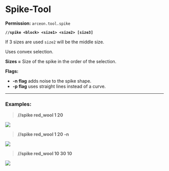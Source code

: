 # Spike-Tool

**Permission:** `arceon.tool.spike`

**`//spike <block> <size1> <size2> [size3]`**

If 3 sizes are used `size2` will be the middle size.

Uses convex selection.

**Sizes =** Size of the spike in the order of the selection.

**Flags:**

* **-n flag** adds noise to the spike shape.
* **-p flag** uses straight lines instead of a curve.

***

### **Examples:**

> **//spike red\_wool 1 20**

![](https://i.imgur.com/iUsWzKg.png)

> **//spike red\_wool 1 20 -n**

![](https://i.imgur.com/6BFb7oH.png)

> **//spike red\_wool 10 30 10**

![](https://i.imgur.com/5W5yT2R.png)
